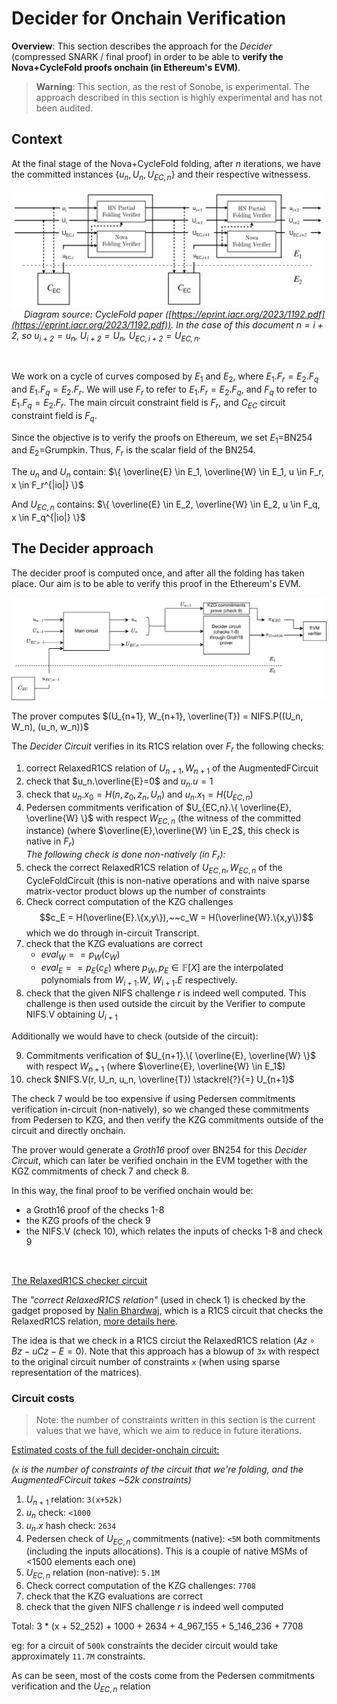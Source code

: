 # Decider for Onchain Verification

**Overview**: This section describes the approach for the *Decider* (compressed SNARK / final proof) in order to be able to **verify the Nova+CycleFold proofs onchain (in Ethereum's EVM)**.

> **Warning**: This section, as the rest of Sonobe, is experimental. The approach described in this section is highly experimental and has not been audited.


## Context
At the final stage of the Nova+CycleFold folding, after $n$ iterations, we have the committed instances $\{u_n, U_n, U_{EC,n} \}$ and their respective witnessess.

![](../imgs/cyclefold-paper-diagram.jpg)
<span style="padding:20px;">*Diagram source: CycleFold paper ([https://eprint.iacr.org/2023/1192.pdf](https://eprint.iacr.org/2023/1192.pdf)). In the case of this document $n=i+2$, so $u_{i+2} = u_n$, $U_{i+2}=U_n$, $U_{EC,i+2}=U_{EC,n}$.*</span>

<br>

We work on a cycle of curves composed by $E_1$ and $E_2$, where $E_1.F_r = E_2.F_q$ and $E_1.F_q=E_2.F_r$.
We will use $F_r$ to refer to $E_1.F_r=E_2.F_q$, and $F_q$ to refer to $E_1.F_q=E_2.F_r$.
The main circuit constraint field is $F_r$, and $C_{EC}$ circuit constraint field is $F_q$.

Since the objective is to verify the proofs on Ethereum, we set $E_1$=BN254 and $E_2$=Grumpkin. Thus, $F_r$ is the scalar field of the BN254.

The $u_n$ and $U_n$ contain: $\{ \overline{E} \in E_1, \overline{W} \in E_1, u \in F_r, x \in F_r^{|io|} \}$

And $U_{EC,n}$ contains: $\{ \overline{E} \in E_2, \overline{W} \in E_2, u \in F_q, x \in F_q^{|io|} \}$


## The Decider approach
The decider proof is computed once, and after all the folding has taken place. Our aim is to be able to verify this proof in the Ethereum's EVM.

![](../imgs/decider-onchain-flow-diagram.png)

The prover computes $(U_{n+1}, W_{n+1}, \overline{T}) = NIFS.P((U_n, W_n), (u_n, w_n))$

The *Decider Circuit* verifies in its R1CS relation over $F_r$ the following checks:

1. correct RelaxedR1CS relation of $U_{n+1}, W_{n+1}$ of the AugmentedFCircuit
2. check that $u_n.\overline{E}=0$ and $u_n.u=1$
3. check that $u_n.x_0 = H(n, z_0, z_n, U_n)$ and $u_n.x_1 = H(U_{EC,n})$
4. Pedersen commitments verification of $U_{EC,n}.\{ \overline{E}, \overline{W} \}$ with respect $W_{EC,n}$ (the witness of the committed instance)
(where $\overline{E},\overline{W} \in E_2$, this check is native in $F_r$)
<br>*The following check is done non-natively (in $F_r$):*
5. check the correct RelaxedR1CS relation of $U_{EC,n}, W_{EC,n}$ of the CycleFoldCircuit (this is non-native operations and with naive sparse matrix-vector product blows up the number of constraints
6. Check correct computation of the KZG challenges
$$c_E = H(\overline{E}.\{x,y\}),~~c_W = H(\overline{W}.\{x,y\})$$
which we do through in-circuit Transcript.
7. check that the KZG evaluations are correct
    - $eval_W == p_W(c_W)$
    - $eval_E == p_E(c_E)$
where $p_W, p_E \in \mathbb{F}[X]$ are the interpolated polynomials from $W_{i+1}.W,~ W_{i+1}.E$ respectively.
8. check that the given NIFS challenge $r$ is indeed well computed. This challenge is then used outside the circuit by the Verifier to compute NIFS.V obtaining $U_{i+1}$

Additionally we would have to check (outside of the circuit):

9. Commitments verification of $U_{n+1}.\{ \overline{E}, \overline{W} \}$ with respect $W_{n+1}$ (where $\overline{E}, \overline{W} \in E_1$)
10. check $NIFS.V(r, U_n, u_n, \overline{T}) \stackrel{?}{=} U_{n+1}$

The check 7 would be too expensive if using Pedersen commitments verification in-circuit (non-natively), so we changed these commitments from Pedersen to KZG, and then verify the KZG commitments outside of the circuit and directly onchain.

The prover would generate a *Groth16* proof over BN254 for this *Decider Circuit*, which can later be verified onchain in the EVM together with the KGZ commitments of check 7 and check 8.

In this way, the final proof to be verified onchain would be:

- a Groth16 proof of the checks 1-8
- the KZG proofs of the check 9
- the NIFS.V (check 10), which relates the inputs of checks 1-8 and check 9

<br>

<u>The RelaxedR1CS checker circuit</u>

The *"correct RelaxedR1CS relation"* (used in check 1) is checked by the gadget proposed by [Nalin Bhardwaj](https://twitter.com/nibnalin/), which is a R1CS circuit that checks the RelaxedR1CS relation, [more details here](https://github.com/privacy-scaling-explorations/sonobe/issues/19).

The idea is that we check in a R1CS circiut the RelaxedR1CS relation ($Az \circ Bz - uCz -E=0$). Note that this approach has a blowup of `3x` with respect to the original circuit number of constraints `x` (when using sparse representation of the matrices).


### Circuit costs
> Note: the number of constraints written in this section is the current values that we have, which we aim to reduce in future iterations.

<u>Estimated costs of the full decider-onchain circuit:</u>

*(`x` is the number of constraints of the circuit that we're folding, and the AugmentedFCircuit takes ~52k constraints)*

1. $U_{n+1}$ relation: `3(x+52k)`
2. $u_n$ check: `<1000`
3. $u_n.x$ hash check: `2634`
4. Pedersen check of $U_{EC,n}$ commitments (native): `<5M` both commitments (including the inputs allocations). This is a couple of native MSMs of <1500 elements each one)
5. $U_{EC,n}$ relation (non-native): `5.1M`
6. Check correct computation of the KZG challenges: `7708`
7. check that the KZG evaluations are correct
8. check that the given NIFS challenge $r$ is indeed well computed

Total: 3 * (x + 52_252) + 1000 + 2634 + 4_967_155 + 5_146_236 + 7708

eg: for a circuit of `500k` constraints the decider circuit would take approximately `11.7M` constraints.

As can be seen, most of the costs come from the Pedersen commitments verification and the $U_{EC,n}$ relation
